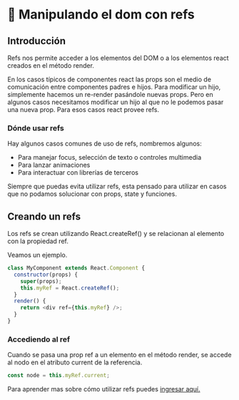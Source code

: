 # 🦁 Manipulando el dom con refs

## Introducción

Refs nos permite acceder a los elementos del DOM o a los elementos react creados en el método render.

En los casos típicos de componentes react las props son el medio de comunicación entre componentes padres e hijos. Para modificar un hijo, simplemente hacemos un re-render pasándole nuevas props. Pero en algunos casos necesitamos modificar un hijo al que no le podemos pasar una nueva prop. Para esos casos react provee refs.

### Dónde usar refs

Hay algunos casos comunes de uso de refs, nombremos algunos:

* Para manejar focus, selección de texto o controles multimedia
* Para lanzar animaciones
* Para interactuar con librerías de terceros

Siempre que puedas evita utilizar refs, esta pensado para utilizar en casos que no podamos solucionar con props, state y funciones.

## Creando un refs

Los refs se crean utilizando React.createRef\(\) y se relacionan al  elemento con la propiedad ref.

Veamos un ejemplo.

```javascript
class MyComponent extends React.Component {
  constructor(props) {
    super(props);
    this.myRef = React.createRef();
  }
  render() {
    return <div ref={this.myRef} />;
  }
}
```

### Accediendo al ref

Cuando se pasa una prop ref a un elemento en el método render, se accede al nodo en el atributo current de la referencia.

```javascript
const node = this.myRef.current;
```

Para aprender mas sobre cómo utilizar refs puedes [ingresar aquí.](https://reactjs.org/docs/refs-and-the-dom.html)


